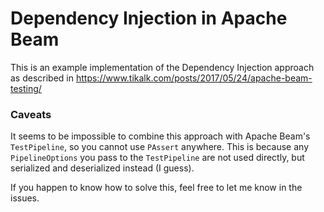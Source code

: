 # Dependency Injection in Apache Beam
This is an example implementation of the Dependency Injection approach as described in https://www.tikalk.com/posts/2017/05/24/apache-beam-testing/

### Caveats
It seems to be impossible to combine this approach with Apache Beam's `TestPipeline`, so you cannot use `PAssert` anywhere. This is because any `PipelineOptions` you pass to the `TestPipeline` are not used directly, but serialized and deserialized instead (I guess). 

If you happen to know how to solve this, feel free to let me know in the issues.